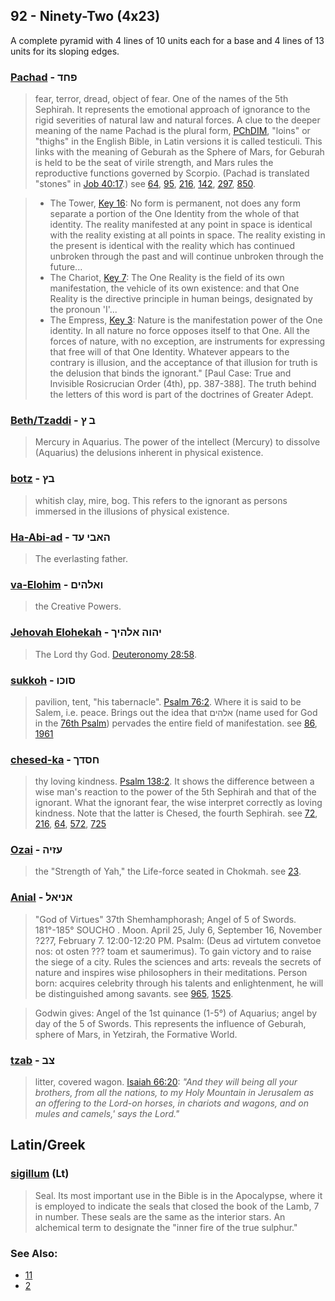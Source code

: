 ## 92 - Ninety-Two (4x23)
A complete pyramid with 4 lines of 10 units each for a base and 4 lines of 13 units for its sloping edges.

### [Pachad](/keys/PChD) - פחד
> fear, terror, dread, object of fear. One of the names of the 5th Sephirah. It represents the emotional approach of ignorance to the rigid severities of natural law and natural forces. A clue to the deeper meaning of the name Pachad is the plural form, [PChDIM](/keys/PChDIM), "loins" or "thighs" in the English Bible, in Latin versions it is called testiculi. This links with the meaning of Geburah as the Sphere of Mars, for Geburah is held to be the seat of virile strength, and Mars rules the reproductive functions governed by Scorpio. (Pachad is translated "stones" in [Job 40:17](http://biblehub.com/job/40-17.htm).) see [64](64), [95](95), [216](216), [142](142), [297](297), [850](850).

> - The Tower, [Key 16](16): No form is permanent, not does any form separate a portion of the One Identity from the whole of that identity. The reality manifested at any point in space is identical with the reality existing at all points in space. The reality existing in the present is identical with the reality which has continued unbroken through the past and will continue unbroken through the future...
> - The Chariot, [Key 7](7): The One Reality is the field of its own manifestation, the vehicle of its own existence: and that One Reality is the directive principle in human beings, designated by the pronoun 'I'...
> - The Empress, [Key 3](3): Nature is the manifestation power of the One identity. In all nature no force opposes itself to that One. All the forces of nature, with no exception, are instruments for expressing that free will of that One Identity. Whatever appears to the contrary is illusion, and the acceptance of that illusion for truth is the delusion that binds the ignorant." [Paul Case: True and Invisible Rosicrucian Order (4th), pp. 387-388]. The truth behind the letters of this word is part of the doctrines of Greater Adept.

### [Beth/Tzaddi](/keys/B.Tz) - ב ץ
> Mercury in Aquarius. The power of the intellect (Mercury) to dissolve (Aquarius) the delusions inherent in physical existence.

### [botz](/keys/BTz) - בץ
> whitish clay, mire, bog. This refers to the ignorant as persons immersed in the illusions of physical existence.

### [Ha-Abi-ad](/keys/HABI-OD) - האבי עד
> The everlasting father.

### [va-Elohim](/keys/VALHIM) - ואלהים
> the Creative Powers.

### [Jehovah Elohekah](/keys/IHVH.ALHIK) - יהוה אלהיך
> The Lord thy God. [Deuteronomy 28:58](http://biblehub.com/deuteronomy/28-58.htm).

### [sukkoh](/keys/SVKV) - סוכו
> pavilion, tent, "his tabernacle". [Psalm 76:2](http://biblehub.com/psalms/76-2.htm). Where it is said to be Salem, i.e. peace. Brings out the idea that אלהים (name used for God in the [76th Psalm](http://biblehub.com/niv/psalms/76.htm)) pervades the entire field of manifestation. see [86](86), [1961](1961)

### [chesed-ka](/keys/ChSDK) - חסדך
> thy loving kindness. [Psalm 138:2](http://biblehub.com/psalms/138-2.htm). It shows the difference between a wise man's reaction to the power of the 5th Sephirah and that of the ignorant. What the ignorant fear, the wise interpret correctly as loving kindness. Note that the latter is Chesed, the fourth Sephirah. see [72](72), [216](216), [64](64), [572](572), [725](725)

### [Ozai](/keys/OZIH) - עזיה
> the "Strength of Yah," the Life-force seated in Chokmah. see [23](23).

### [Anial](/keys/ANIAL) - אניאל
> "God of Virtues" 37th Shemhamphorash; Angel of 5 of Swords. 181°-185° SOUCHO . Moon. April 25, July 6, September 16, November ?2?7, February 7. 12:00-12:20 PM. Psalm: (Deus ad virtutem convetoe nos: ot osten ??? toam et saumerimus). To gain victory and to raise the siege of a city. Rules the sciences and arts: reveals the secrets of nature and inspires wise philosophers in their meditations. Person born: acquires celebrity through his talents and enlightenment, he will be distinguished among savants. see [965](965), [1525](1525).

> Godwin gives: Angel of the 1st quinance (1-5°) of Aquarius; angel by day of the 5 of Swords. This represents the influence of Geburah, sphere of Mars, in Yetzirah, the Formative World.

### [tzab](/keys/TzB) - צב
> litter, covered wagon. [Isaiah 66:20](http://biblehub.com/isaiah/66-20.htm): *"And they will being all your brothers, from all the nations, to my Holy Mountain in Jerusalem as an offering to the Lord-on horses, in chariots and wagons, and on mules and camels,' says the Lord."*

## Latin/Greek

### [sigillum](/latin?word=sigillum) (Lt)
> Seal. Its most important use in the Bible is in the Apocalypse, where it is employed to indicate the seals that closed the book of the Lamb, 7 in number. These seals are the same as the interior stars. An alchemical term to designate the "inner fire of the true sulphur."

### See Also:

- [11](11)
- [2](2)